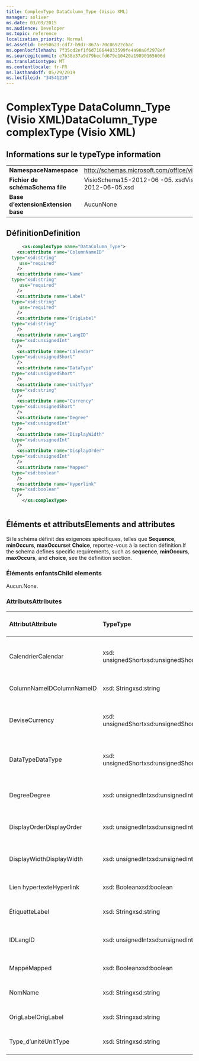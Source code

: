 ```yaml
---
title: ComplexType DataColumn_Type (Visio XML)
manager: soliver
ms.date: 03/09/2015
ms.audience: Developer
ms.topic: reference
localization_priority: Normal
ms.assetid: bee50623-cdf7-b9d7-867a-70c86922cbac
ms.openlocfilehash: 7f35cd2ef1f6d710644033599fe4a90a0f2978ef
ms.sourcegitcommit: e7b38e37a9d79becfd679e10420a19890165606d
ms.translationtype: MT
ms.contentlocale: fr-FR
ms.lasthandoff: 05/29/2019
ms.locfileid: "34541210"
---
```

# <a name="datacolumntype-complextype-visio-xml"></a><span data-ttu-id="5d5a9-102">ComplexType DataColumn_Type (Visio XML)</span><span class="sxs-lookup"><span data-stu-id="5d5a9-102">DataColumn_Type complexType (Visio XML)</span></span>

## <a name="type-information"></a><span data-ttu-id="5d5a9-103">Informations sur le type</span><span class="sxs-lookup"><span data-stu-id="5d5a9-103">Type information</span></span>

|||
|:-----|:-----|
|<span data-ttu-id="5d5a9-104">**Namespace**</span><span class="sxs-lookup"><span data-stu-id="5d5a9-104">**Namespace**</span></span> <br/> |http://schemas.microsoft.com/office/visio/2011/1/core  <br/> |
|<span data-ttu-id="5d5a9-105">**Fichier de schéma**</span><span class="sxs-lookup"><span data-stu-id="5d5a9-105">**Schema file**</span></span> <br/> |<span data-ttu-id="5d5a9-106">VisioSchema15-2012-06 -05. xsd</span><span class="sxs-lookup"><span data-stu-id="5d5a9-106">VisioSchema15-2012-06-05.xsd</span></span>  <br/> |
|<span data-ttu-id="5d5a9-107">**Base d’extension**</span><span class="sxs-lookup"><span data-stu-id="5d5a9-107">**Extension base**</span></span> <br/> |<span data-ttu-id="5d5a9-108">Aucun</span><span class="sxs-lookup"><span data-stu-id="5d5a9-108">None</span></span>  <br/> |
   
## <a name="definition"></a><span data-ttu-id="5d5a9-109">Définition</span><span class="sxs-lookup"><span data-stu-id="5d5a9-109">Definition</span></span>

```XML
      <xs:complexType name="DataColumn_Type">
    <xs:attribute name="ColumnNameID"
  type="xsd:string"
     use="required"
    />
    <xs:attribute name="Name"
  type="xsd:string"
     use="required"
    />
    <xs:attribute name="Label"
  type="xsd:string"
     use="required"
    />
    <xs:attribute name="OrigLabel"
  type="xsd:string"
    />
    <xs:attribute name="LangID"
  type="xsd:unsignedInt"
    />
    <xs:attribute name="Calendar"
  type="xsd:unsignedShort"
    />
    <xs:attribute name="DataType"
  type="xsd:unsignedShort"
    />
    <xs:attribute name="UnitType"
  type="xsd:string"
    />
    <xs:attribute name="Currency"
  type="xsd:unsignedShort"
    />
    <xs:attribute name="Degree"
  type="xsd:unsignedInt"
    />
    <xs:attribute name="DisplayWidth"
  type="xsd:unsignedInt"
    />
    <xs:attribute name="DisplayOrder"
  type="xsd:unsignedInt"
    />
    <xs:attribute name="Mapped"
  type="xsd:boolean"
    />
    <xs:attribute name="Hyperlink"
  type="xsd:boolean"
    />
      </xs:complexType>
      
```

## <a name="elements-and-attributes"></a><span data-ttu-id="5d5a9-110">Éléments et attributs</span><span class="sxs-lookup"><span data-stu-id="5d5a9-110">Elements and attributes</span></span>

<span data-ttu-id="5d5a9-111">Si le schéma définit des exigences spécifiques, telles que **Sequence**, **minOccurs**, **maxOccurs**et **Choice**, reportez-vous à la section définition.</span><span class="sxs-lookup"><span data-stu-id="5d5a9-111">If the schema defines specific requirements, such as **sequence**, **minOccurs**, **maxOccurs**, and **choice**, see the definition section.</span></span> 
  
### <a name="child-elements"></a><span data-ttu-id="5d5a9-112">Éléments enfants</span><span class="sxs-lookup"><span data-stu-id="5d5a9-112">Child elements</span></span>

<span data-ttu-id="5d5a9-113">Aucun.</span><span class="sxs-lookup"><span data-stu-id="5d5a9-113">None.</span></span>
  
### <a name="attributes"></a><span data-ttu-id="5d5a9-114">Attributs</span><span class="sxs-lookup"><span data-stu-id="5d5a9-114">Attributes</span></span>

|<span data-ttu-id="5d5a9-115">**Attribut**</span><span class="sxs-lookup"><span data-stu-id="5d5a9-115">**Attribute**</span></span>|<span data-ttu-id="5d5a9-116">**Type**</span><span class="sxs-lookup"><span data-stu-id="5d5a9-116">**Type**</span></span>|<span data-ttu-id="5d5a9-117">**Obligatoire**</span><span class="sxs-lookup"><span data-stu-id="5d5a9-117">**Required**</span></span>|<span data-ttu-id="5d5a9-118">**Description**</span><span class="sxs-lookup"><span data-stu-id="5d5a9-118">**Description**</span></span>|<span data-ttu-id="5d5a9-119">**Valeurs possibles**</span><span class="sxs-lookup"><span data-stu-id="5d5a9-119">**Possible values**</span></span>|
|:-----|:-----|:-----|:-----|:-----|
|<span data-ttu-id="5d5a9-120">Calendrier</span><span class="sxs-lookup"><span data-stu-id="5d5a9-120">Calendar</span></span>  <br/> |<span data-ttu-id="5d5a9-121">xsd: unsignedShort</span><span class="sxs-lookup"><span data-stu-id="5d5a9-121">xsd:unsignedShort</span></span>  <br/> |<span data-ttu-id="5d5a9-122">facultatif</span><span class="sxs-lookup"><span data-stu-id="5d5a9-122">optional</span></span>  <br/> ||<span data-ttu-id="5d5a9-123">Valeurs du type xsd: unsignedShort.</span><span class="sxs-lookup"><span data-stu-id="5d5a9-123">Values of the xsd:unsignedShort type.</span></span>  <br/> |
|<span data-ttu-id="5d5a9-124">ColumnNameID</span><span class="sxs-lookup"><span data-stu-id="5d5a9-124">ColumnNameID</span></span>  <br/> |<span data-ttu-id="5d5a9-125">xsd: String</span><span class="sxs-lookup"><span data-stu-id="5d5a9-125">xsd:string</span></span>  <br/> |<span data-ttu-id="5d5a9-126">obligatoire</span><span class="sxs-lookup"><span data-stu-id="5d5a9-126">required</span></span>  <br/> ||<span data-ttu-id="5d5a9-127">Valeurs du type xsd: String.</span><span class="sxs-lookup"><span data-stu-id="5d5a9-127">Values of the xsd:string type.</span></span>  <br/> |
|<span data-ttu-id="5d5a9-128">Devise</span><span class="sxs-lookup"><span data-stu-id="5d5a9-128">Currency</span></span>  <br/> |<span data-ttu-id="5d5a9-129">xsd: unsignedShort</span><span class="sxs-lookup"><span data-stu-id="5d5a9-129">xsd:unsignedShort</span></span>  <br/> |<span data-ttu-id="5d5a9-130">facultatif</span><span class="sxs-lookup"><span data-stu-id="5d5a9-130">optional</span></span>  <br/> ||<span data-ttu-id="5d5a9-131">Valeurs du type xsd: unsignedShort.</span><span class="sxs-lookup"><span data-stu-id="5d5a9-131">Values of the xsd:unsignedShort type.</span></span>  <br/> |
|<span data-ttu-id="5d5a9-132">DataType</span><span class="sxs-lookup"><span data-stu-id="5d5a9-132">DataType</span></span>  <br/> |<span data-ttu-id="5d5a9-133">xsd: unsignedShort</span><span class="sxs-lookup"><span data-stu-id="5d5a9-133">xsd:unsignedShort</span></span>  <br/> |<span data-ttu-id="5d5a9-134">facultatif</span><span class="sxs-lookup"><span data-stu-id="5d5a9-134">optional</span></span>  <br/> ||<span data-ttu-id="5d5a9-135">Valeurs du type xsd: unsignedShort.</span><span class="sxs-lookup"><span data-stu-id="5d5a9-135">Values of the xsd:unsignedShort type.</span></span>  <br/> |
|<span data-ttu-id="5d5a9-136">Degree</span><span class="sxs-lookup"><span data-stu-id="5d5a9-136">Degree</span></span>  <br/> |<span data-ttu-id="5d5a9-137">xsd: unsignedInt</span><span class="sxs-lookup"><span data-stu-id="5d5a9-137">xsd:unsignedInt</span></span>  <br/> |<span data-ttu-id="5d5a9-138">facultatif</span><span class="sxs-lookup"><span data-stu-id="5d5a9-138">optional</span></span>  <br/> ||<span data-ttu-id="5d5a9-139">Valeurs du type xsd: unsignedInt.</span><span class="sxs-lookup"><span data-stu-id="5d5a9-139">Values of the xsd:unsignedInt type.</span></span>  <br/> |
|<span data-ttu-id="5d5a9-140">DisplayOrder</span><span class="sxs-lookup"><span data-stu-id="5d5a9-140">DisplayOrder</span></span>  <br/> |<span data-ttu-id="5d5a9-141">xsd: unsignedInt</span><span class="sxs-lookup"><span data-stu-id="5d5a9-141">xsd:unsignedInt</span></span>  <br/> |<span data-ttu-id="5d5a9-142">facultatif</span><span class="sxs-lookup"><span data-stu-id="5d5a9-142">optional</span></span>  <br/> ||<span data-ttu-id="5d5a9-143">Valeurs du type xsd: unsignedInt.</span><span class="sxs-lookup"><span data-stu-id="5d5a9-143">Values of the xsd:unsignedInt type.</span></span>  <br/> |
|<span data-ttu-id="5d5a9-144">DisplayWidth</span><span class="sxs-lookup"><span data-stu-id="5d5a9-144">DisplayWidth</span></span>  <br/> |<span data-ttu-id="5d5a9-145">xsd: unsignedInt</span><span class="sxs-lookup"><span data-stu-id="5d5a9-145">xsd:unsignedInt</span></span>  <br/> |<span data-ttu-id="5d5a9-146">facultatif</span><span class="sxs-lookup"><span data-stu-id="5d5a9-146">optional</span></span>  <br/> ||<span data-ttu-id="5d5a9-147">Valeurs du type xsd: unsignedInt.</span><span class="sxs-lookup"><span data-stu-id="5d5a9-147">Values of the xsd:unsignedInt type.</span></span>  <br/> |
|<span data-ttu-id="5d5a9-148">Lien hypertexte</span><span class="sxs-lookup"><span data-stu-id="5d5a9-148">Hyperlink</span></span>  <br/> |<span data-ttu-id="5d5a9-149">xsd: Boolean</span><span class="sxs-lookup"><span data-stu-id="5d5a9-149">xsd:boolean</span></span>  <br/> |<span data-ttu-id="5d5a9-150">facultatif</span><span class="sxs-lookup"><span data-stu-id="5d5a9-150">optional</span></span>  <br/> ||<span data-ttu-id="5d5a9-151">Valeurs du type xsd: Boolean.</span><span class="sxs-lookup"><span data-stu-id="5d5a9-151">Values of the xsd:boolean type.</span></span>  <br/> |
|<span data-ttu-id="5d5a9-152">Étiquette</span><span class="sxs-lookup"><span data-stu-id="5d5a9-152">Label</span></span>  <br/> |<span data-ttu-id="5d5a9-153">xsd: String</span><span class="sxs-lookup"><span data-stu-id="5d5a9-153">xsd:string</span></span>  <br/> |<span data-ttu-id="5d5a9-154">obligatoire</span><span class="sxs-lookup"><span data-stu-id="5d5a9-154">required</span></span>  <br/> ||<span data-ttu-id="5d5a9-155">Valeurs du type xsd: String.</span><span class="sxs-lookup"><span data-stu-id="5d5a9-155">Values of the xsd:string type.</span></span>  <br/> |
|<span data-ttu-id="5d5a9-156">ID</span><span class="sxs-lookup"><span data-stu-id="5d5a9-156">LangID</span></span>  <br/> |<span data-ttu-id="5d5a9-157">xsd: unsignedInt</span><span class="sxs-lookup"><span data-stu-id="5d5a9-157">xsd:unsignedInt</span></span>  <br/> |<span data-ttu-id="5d5a9-158">facultatif</span><span class="sxs-lookup"><span data-stu-id="5d5a9-158">optional</span></span>  <br/> ||<span data-ttu-id="5d5a9-159">Valeurs du type xsd: unsignedInt.</span><span class="sxs-lookup"><span data-stu-id="5d5a9-159">Values of the xsd:unsignedInt type.</span></span>  <br/> |
|<span data-ttu-id="5d5a9-160">Mappé</span><span class="sxs-lookup"><span data-stu-id="5d5a9-160">Mapped</span></span>  <br/> |<span data-ttu-id="5d5a9-161">xsd: Boolean</span><span class="sxs-lookup"><span data-stu-id="5d5a9-161">xsd:boolean</span></span>  <br/> |<span data-ttu-id="5d5a9-162">facultatif</span><span class="sxs-lookup"><span data-stu-id="5d5a9-162">optional</span></span>  <br/> ||<span data-ttu-id="5d5a9-163">Valeurs du type xsd: Boolean.</span><span class="sxs-lookup"><span data-stu-id="5d5a9-163">Values of the xsd:boolean type.</span></span>  <br/> |
|<span data-ttu-id="5d5a9-164">Nom</span><span class="sxs-lookup"><span data-stu-id="5d5a9-164">Name</span></span>  <br/> |<span data-ttu-id="5d5a9-165">xsd: String</span><span class="sxs-lookup"><span data-stu-id="5d5a9-165">xsd:string</span></span>  <br/> |<span data-ttu-id="5d5a9-166">obligatoire</span><span class="sxs-lookup"><span data-stu-id="5d5a9-166">required</span></span>  <br/> ||<span data-ttu-id="5d5a9-167">Valeurs du type xsd: String.</span><span class="sxs-lookup"><span data-stu-id="5d5a9-167">Values of the xsd:string type.</span></span>  <br/> |
|<span data-ttu-id="5d5a9-168">OrigLabel</span><span class="sxs-lookup"><span data-stu-id="5d5a9-168">OrigLabel</span></span>  <br/> |<span data-ttu-id="5d5a9-169">xsd: String</span><span class="sxs-lookup"><span data-stu-id="5d5a9-169">xsd:string</span></span>  <br/> |<span data-ttu-id="5d5a9-170">facultatif</span><span class="sxs-lookup"><span data-stu-id="5d5a9-170">optional</span></span>  <br/> ||<span data-ttu-id="5d5a9-171">Valeurs du type xsd: String.</span><span class="sxs-lookup"><span data-stu-id="5d5a9-171">Values of the xsd:string type.</span></span>  <br/> |
|<span data-ttu-id="5d5a9-172">Type_d’unité</span><span class="sxs-lookup"><span data-stu-id="5d5a9-172">UnitType</span></span>  <br/> |<span data-ttu-id="5d5a9-173">xsd: String</span><span class="sxs-lookup"><span data-stu-id="5d5a9-173">xsd:string</span></span>  <br/> |<span data-ttu-id="5d5a9-174">facultatif</span><span class="sxs-lookup"><span data-stu-id="5d5a9-174">optional</span></span>  <br/> ||<span data-ttu-id="5d5a9-175">Valeurs du type xsd: String.</span><span class="sxs-lookup"><span data-stu-id="5d5a9-175">Values of the xsd:string type.</span></span>  <br/> |
   

